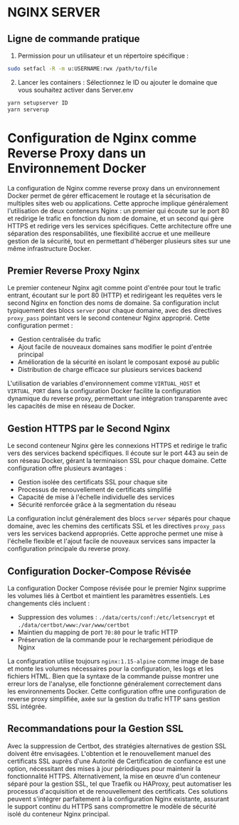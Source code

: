 # NGINX SERVER

## Ligne de commande pratique

1. Permission pour un utilisateur et un répertoire spécifique :
```bash
sudo setfacl -R -m u:USERNAME:rwx /path/to/file
```

2. Lancer les containers :
    Sélectionnez le ID ou ajouter le domaine que vous souhaitez activer dans Server.env
```bash
yarn setupserver ID
yarn serverup
```

# Configuration de Nginx comme Reverse Proxy dans un Environnement Docker

La configuration de Nginx comme reverse proxy dans un environnement Docker permet de gérer efficacement le routage et la sécurisation de multiples sites web ou applications. Cette approche implique généralement l'utilisation de deux conteneurs Nginx : un premier qui écoute sur le port 80 et redirige le trafic en fonction du nom de domaine, et un second qui gère HTTPS et redirige vers les services spécifiques. Cette architecture offre une séparation des responsabilités, une flexibilité accrue et une meilleure gestion de la sécurité, tout en permettant d'héberger plusieurs sites sur une même infrastructure Docker.

## Premier Reverse Proxy Nginx

Le premier conteneur Nginx agit comme point d'entrée pour tout le trafic entrant, écoutant sur le port 80 (HTTP) et redirigeant les requêtes vers le second Nginx en fonction des noms de domaine. Sa configuration inclut typiquement des blocs `server` pour chaque domaine, avec des directives `proxy_pass` pointant vers le second conteneur Nginx approprié. Cette configuration permet :

- Gestion centralisée du trafic
- Ajout facile de nouveaux domaines sans modifier le point d'entrée principal
- Amélioration de la sécurité en isolant le composant exposé au public
- Distribution de charge efficace sur plusieurs services backend

L'utilisation de variables d'environnement comme `VIRTUAL_HOST` et `VIRTUAL_PORT` dans la configuration Docker facilite la configuration dynamique du reverse proxy, permettant une intégration transparente avec les capacités de mise en réseau de Docker.

## Gestion HTTPS par le Second Nginx

Le second conteneur Nginx gère les connexions HTTPS et redirige le trafic vers des services backend spécifiques. Il écoute sur le port 443 au sein de son réseau Docker, gérant la terminaison SSL pour chaque domaine. Cette configuration offre plusieurs avantages :

- Gestion isolée des certificats SSL pour chaque site
- Processus de renouvellement de certificats simplifié
- Capacité de mise à l'échelle individuelle des services
- Sécurité renforcée grâce à la segmentation du réseau

La configuration inclut généralement des blocs `server` séparés pour chaque domaine, avec les chemins des certificats SSL et les directives `proxy_pass` vers les services backend appropriés. Cette approche permet une mise à l'échelle flexible et l'ajout facile de nouveaux services sans impacter la configuration principale du reverse proxy.

## Configuration Docker-Compose Révisée

La configuration Docker Compose révisée pour le premier Nginx supprime les volumes liés à Certbot et maintient les paramètres essentiels. Les changements clés incluent :

- Suppression des volumes : `./data/certs/conf:/etc/letsencrypt` et `./data/certbot/www:/var/www/certbot`
- Maintien du mapping de port `70:80` pour le trafic HTTP
- Préservation de la commande pour le rechargement périodique de Nginx

La configuration utilise toujours `nginx:1.15-alpine` comme image de base et monte les volumes nécessaires pour la configuration, les logs et les fichiers HTML. Bien que la syntaxe de la commande puisse montrer une erreur lors de l'analyse, elle fonctionne généralement correctement dans les environnements Docker. Cette configuration offre une configuration de reverse proxy simplifiée, axée sur la gestion du trafic HTTP sans gestion SSL intégrée.

## Recommandations pour la Gestion SSL

Avec la suppression de Certbot, des stratégies alternatives de gestion SSL doivent être envisagées. L'obtention et le renouvellement manuel des certificats SSL auprès d'une Autorité de Certification de confiance est une option, nécessitant des mises à jour périodiques pour maintenir la fonctionnalité HTTPS. Alternativement, la mise en œuvre d'un conteneur séparé pour la gestion SSL, tel que Traefik ou HAProxy, peut automatiser les processus d'acquisition et de renouvellement des certificats. Ces solutions peuvent s'intégrer parfaitement à la configuration Nginx existante, assurant le support continu du HTTPS sans compromettre le modèle de sécurité isolé du conteneur Nginx principal.
